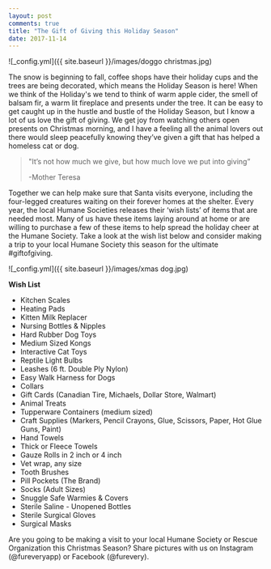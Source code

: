 ```yaml
---
layout: post
comments: true
title: "The Gift of Giving this Holiday Season"
date: 2017-11-14
---
```


![_config.yml]({{ site.baseurl }}/images/doggo christmas.jpg)

The snow is beginning to fall, coffee shops have their holiday cups and the trees are being decorated, which means the Holiday
Season is here! When we think of the Holiday's we tend to think of warm apple cider, the smell of balsam fir, a warm lit
fireplace and presents under the tree. It can be easy to get caught up in the hustle and bustle of the Holiday Season, but I
know a lot of us love the gift of giving. We get joy from watching others open presents on Christmas morning, and I have a
feeling all the animal lovers out there would sleep peacefully knowing they’ve given a gift that has helped a homeless cat or
dog.

<blockquote class="blockquote blockquote-center">
  <p class="m-b-0">"It’s not how much we give, but how much love we put into giving”</p>
  <footer class="blockquote-footer">-Mother Teresa<cite title="Source Title"></cite></footer>
</blockquote>

Together we can help make sure that Santa visits everyone, including the four-legged creatures waiting on their forever homes
at the shelter. Every year, the local Humane Societies releases their ‘wish lists’ of items that are needed most. Many of us
have these items laying around at home or are willing to purchase a few of these items to help spread the holiday cheer at the
Humane Society. Take a look at the wish list below and consider making a trip to your local Humane Society this season for the
ultimate #giftofgiving. 

![_config.yml]({{ site.baseurl }}/images/xmas dog.jpg)

**Wish List** 

- Kitchen Scales
- Heating Pads
- Kitten Milk Replacer
- Nursing Bottles & Nipples
- Hard Rubber Dog Toys 
- Medium Sized Kongs
- Interactive Cat Toys
- Reptile Light Bulbs
- Leashes (6 ft. Double Ply Nylon)
- Easy Walk Harness for Dogs
- Collars
- Gift Cards (Canadian Tire, Michaels, Dollar Store, Walmart)
- Animal Treats
- Tupperware Containers (medium sized)
- Craft Supplies (Markers, Pencil Crayons, Glue, Scissors, Paper, Hot Glue Guns, Paint)
- Hand Towels
- Thick or Fleece Towels
- Gauze Rolls in 2 inch or 4 inch
- Vet wrap, any size
- Tooth Brushes
- Pill Pockets (The Brand)
- Socks (Adult Sizes)
- Snuggle Safe Warmies & Covers
- Sterile Saline - Unopened Bottles
- Sterile Surgical Gloves
- Surgical Masks 

Are you going to be making a visit to your local Humane Society or Rescue Organization this Christmas Season? Share pictures
with us on Instagram (@fureveryapp) or Facebook (@furevery). 








